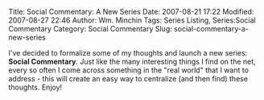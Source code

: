 Title: Social Commentary: A New Series
Date: 2007-08-21 17:22
Modified: 2007-08-27 22:46
Author: Wm. Minchin
Tags: Series Listing, Series:Social Commentary
Category: Social Commentary
Slug: social-commentary-a-new-series

I've decided to formalize some of my thoughts and launch a new series:
**Social Commentary**. Just like the many interesting things I find on
the net, every so often I come across something in the "real world" that
I want to address - this will create an easy way to centralize (and then
find) these thoughts. Enjoy!
